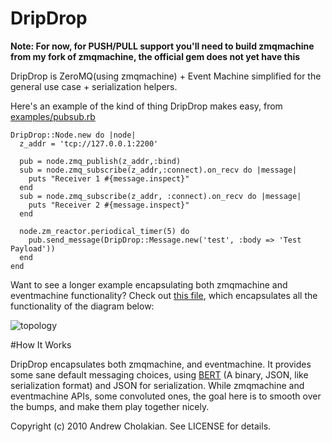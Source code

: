 # DripDrop

**Note: For now, for PUSH/PULL support you'll need to build zmqmachine from my fork of zmqmachine, the official gem does not yet have this**

DripDrop is ZeroMQ(using zmqmachine) + Event Machine simplified for the general use case + serialization helpers.

Here's an example of the kind of thing DripDrop makes easy, from [examples/pubsub.rb](http://github.com/andrewvc/dripdrop/blob/master/example/pubsub.rb)
 
    DripDrop::Node.new do |node|
      z_addr = 'tcp://127.0.0.1:2200'

      pub = node.zmq_publish(z_addr,:bind)
      sub = node.zmq_subscribe(z_addr,:connect).on_recv do |message|
        puts "Receiver 1 #{message.inspect}"
      end
      sub = node.zmq_subscribe(z_addr, :connect).on_recv do |message|
        puts "Receiver 2 #{message.inspect}"
      end

      node.zm_reactor.periodical_timer(5) do
        pub.send_message(DripDrop::Message.new('test', :body => 'Test Payload'))
      end
    end
   

Want to see a longer example encapsulating both zmqmachine and eventmachine functionality? Check out [this file](http://github.com/andrewvc/dripdrop-webstats/blob/master/lib/dripdrop-webstats.rb), which encapsulates all the functionality of the diagram below:

![topology](http://github.com/andrewvc/dripdrop/raw/master/doc_img/topology.png "Topology")

#How It Works

DripDrop encapsulates both zmqmachine, and eventmachine. It provides some sane default messaging choices, using [BERT](http://github.com/blog/531-introducing-bert-and-bert-rpc) (A binary, JSON, like serialization format) and JSON for serialization. While zmqmachine and eventmachine APIs, some convoluted ones, the goal here is to smooth over the bumps, and make them play together nicely.

Copyright (c) 2010 Andrew Cholakian. See LICENSE for details.
